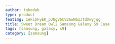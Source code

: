 ```yaml
---
author: tokodab
type: product
featimg: 1eFibFyEK_pJUgV6CV26wN61JtdXwyjqg
title: Sweet Dream Owl2 Samsung Galaxy S9 Case
tags: [samsung, galaxy, s9]
category: [samsung]
---
```

